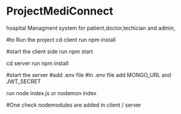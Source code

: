 # ProjectMediConnect
hospital Managment system for patient,doctor,techician and admin,

#to Run the project cd client run npm install

#start the client side run npm start

cd server run npm install

#start the server
#add .env file 
#In .env file add MONGO_URL and JWT_SECRET 

run node index.js or nodemon index

#One check nodemodules are added in client / server
